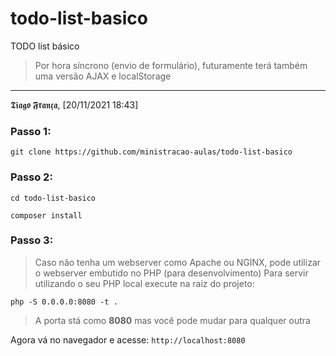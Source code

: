 # todo-list-basico

TODO list básico

> Por hora síncrono (envio de formulário), futuramente terá também uma versão AJAX e localStorage

----


𝕿𝖎𝖆𝖌𝖔 𝕱𝖗𝖆𝖓𝖈̧𝖆, [20/11/2021 18:43]

### Passo 1:

```
git clone https://github.com/ministracao-aulas/todo-list-basico
```

### Passo 2:

```
cd todo-list-basico

composer install
```

### Passo 3:

> Caso não tenha um webserver como Apache ou NGINX, pode utilizar o webserver embutido no PHP (para desenvolvimento)
> Para servir utilizando o seu PHP local execute na raiz do projeto:

```
php -S 0.0.0.0:8080 -t .
```
> A porta stá como **8080** mas você pode mudar para qualquer outra

Agora vá no navegador e acesse: `http://localhost:8080`
